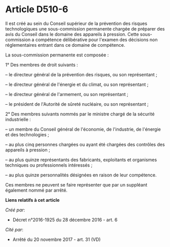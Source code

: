 # Article D510-6

Il est créé au sein du Conseil supérieur de la prévention des risques technologiques une sous-commission permanente chargée
de préparer des avis du Conseil dans le domaine des appareils à pression. Cette sous-commission a compétence délibérative
pour l'examen des décisions non réglementaires entrant dans ce domaine de compétence.

La sous-commission permanente est composée :

1° Des membres de droit suivants :

– le directeur général de la prévention des risques, ou son représentant ;

– le directeur général de l'énergie et du climat, ou son représentant ;

– le directeur général de l'armement, ou son représentant ;

– le président de l'Autorité de sûreté nucléaire, ou son représentant ;

2° Des membres suivants nommés par le ministre chargé de la sécurité industrielle :

– un membre du Conseil général de l'économie, de l'industrie, de l'énergie et des technologies ;

– au plus cinq personnes chargées ou ayant été chargées des contrôles des appareils à pression ;

– au plus quinze représentants des fabricants, exploitants et organismes techniques ou professionnels intéressés ;

– au plus quinze personnalités désignées en raison de leur compétence.

Ces membres ne peuvent se faire représenter que par un suppléant également nommé par arrêté.

**Liens relatifs à cet article**

_Créé par_:

  - Décret n°2016-1925 du 28 décembre 2016 - art. 6

_Cité par_:

  - Arrêté du 20 novembre 2017 - art. 31 (VD)
